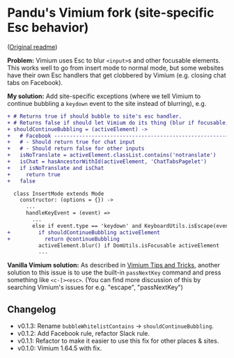 # Pandu's Vimium fork (site-specific Esc behavior)

([Original readme](./ORIGINAL_README.md))

**Problem:** Vimium uses Esc to blur `<input>`s and other focusable elements.
This works well to go from insert mode to normal mode, but some websites have
their own Esc handlers that get clobbered by Vimium (e.g. closing chat tabs on
Facebook).

**My solution:** Add site-specific exceptions (where we tell Vimium to
continue bubbling a `keydown` event to the site instead of blurring), e.g.

```diff
+ # Returns true if should bubble to site's esc handler.
+ # Returns false if should let Vimium do its thing (blur if focusable, ...)
+ shouldContinueBubbling = (activeElement) ->
+   # Facebook -----------------------------------------------------------------
+   # - Should return true for chat input
+   # - Should return false for other inputs
+   isNoTranslate = activeElement.classList.contains('notranslate')
+   isChat = hasAncestorWithId(activeElement, 'ChatTabsPagelet')
+   if isNoTranslate and isChat
+     return true
+   false

  class InsertMode extends Mode
    constructor: (options = {}) ->
      ...
      handleKeyEvent = (event) =>
        ...
        else if event.type == 'keydown' and KeyboardUtils.isEscape(event)
+         if shouldContinueBubbling activeElement
+           return @continueBubbling
          activeElement.blur() if DomUtils.isFocusable activeElement
          ...
```

**Vanilla Vimium solution:** As described in [Vimium Tips and
Tricks][vimium-tips], another solution to this issue is to use the built-in
`passNextKey` command and press something like `<c-[><esc>`. (You can find
more discussion of this by searching Vimium's issues for e.g. "escape",
"passNextKey")

## Changelog

- v0.1.3: Rename `bubbleWhitelistContains` -> `shouldContinueBubbling`.
- v0.1.2: Add Facebook rule, refactor Slack rule.
- v0.1.1: Refactor to make it easier to use this fix for other places & sites.
- v0.1.0: Vimium 1.64.5 with fix.


[vimium-tips]: https://github.com/philc/vimium/wiki/Tips-and-Tricks#using-the-escape-key-in-inputs
